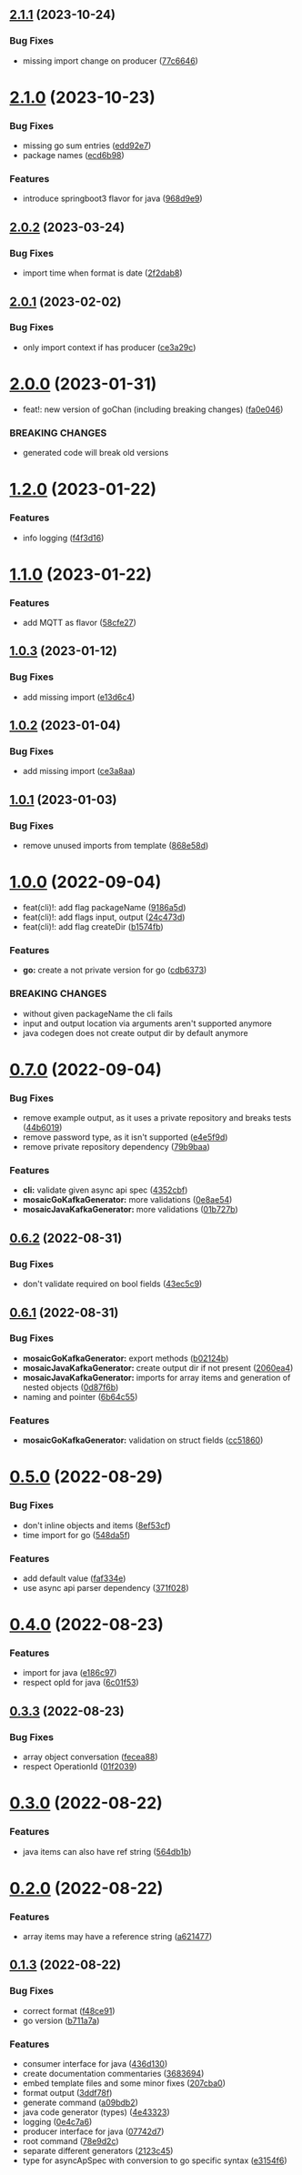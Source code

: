 ## [2.1.1](https://github.com/c0olix/asyncApiCodeGen/compare/v2.1.0...v2.1.1) (2023-10-24)


### Bug Fixes

* missing import change on producer ([77c6646](https://github.com/c0olix/asyncApiCodeGen/commit/77c664643c5cf6f85042c4f4826cae0950e306fa))



# [2.1.0](https://github.com/c0olix/asyncApiCodeGen/compare/v2.0.2...v2.1.0) (2023-10-23)


### Bug Fixes

* missing go sum entries ([edd92e7](https://github.com/c0olix/asyncApiCodeGen/commit/edd92e75f768da8307f9463a7907832689aae967))
* package names ([ecd6b98](https://github.com/c0olix/asyncApiCodeGen/commit/ecd6b98502597b52419178fcf32e8738c1a2e88f))


### Features

* introduce springboot3 flavor for java ([968d9e9](https://github.com/c0olix/asyncApiCodeGen/commit/968d9e9a24db2551a819e84b4211acfaef236f5a))



## [2.0.2](https://github.com/c0olix/asyncApiCodeGen/compare/v2.0.1...v2.0.2) (2023-03-24)


### Bug Fixes

* import time when format is date ([2f2dab8](https://github.com/c0olix/asyncApiCodeGen/commit/2f2dab80d19df479fc99c32fb6c2180cfef87983))



## [2.0.1](https://github.com/c0olix/asyncApiCodeGen/compare/v2.0.0...v2.0.1) (2023-02-02)


### Bug Fixes

* only import context if has producer ([ce3a29c](https://github.com/c0olix/asyncApiCodeGen/commit/ce3a29c3330d4e585ffa6c8031c5214c13f564d1))



# [2.0.0](https://github.com/c0olix/asyncApiCodeGen/compare/v1.2.0...v2.0.0) (2023-01-31)


* feat!: new version of goChan (including breaking changes) ([fa0e046](https://github.com/c0olix/asyncApiCodeGen/commit/fa0e0468b75801d2128b43bd23f4dea6c7f304d0))


### BREAKING CHANGES

* generated code will break old versions



# [1.2.0](https://github.com/c0olix/asyncApiCodeGen/compare/v1.1.0...v1.2.0) (2023-01-22)


### Features

* info logging ([f4f3d16](https://github.com/c0olix/asyncApiCodeGen/commit/f4f3d16694af3de822338c9985201adcb2535c39))



# [1.1.0](https://github.com/c0olix/asyncApiCodeGen/compare/v1.0.3...v1.1.0) (2023-01-22)


### Features

* add MQTT as flavor ([58cfe27](https://github.com/c0olix/asyncApiCodeGen/commit/58cfe274f03881764335526ccf894c742197d309))



## [1.0.3](https://github.com/c0olix/asyncApiCodeGen/compare/v1.0.2...v1.0.3) (2023-01-12)


### Bug Fixes

* add missing import ([e13d6c4](https://github.com/c0olix/asyncApiCodeGen/commit/e13d6c4a2c86b6e74a7684b79124940267a674ff))



## [1.0.2](https://github.com/c0olix/asyncApiCodeGen/compare/v1.0.1...v1.0.2) (2023-01-04)


### Bug Fixes

* add missing import ([ce3a8aa](https://github.com/c0olix/asyncApiCodeGen/commit/ce3a8aa224b703889ade56a8ffa332e58ba36d03))



## [1.0.1](https://github.com/c0olix/asyncApiCodeGen/compare/v1.0.0...v1.0.1) (2023-01-03)


### Bug Fixes

* remove unused imports from template ([868e58d](https://github.com/c0olix/asyncApiCodeGen/commit/868e58d8ca13d048b95627faebcbfa79417943ab))



# [1.0.0](https://github.com/c0olix/asyncApiCodeGen/compare/v0.7.0...v1.0.0) (2022-09-04)


* feat(cli)!: add flag packageName ([9186a5d](https://github.com/c0olix/asyncApiCodeGen/commit/9186a5dcde97ceff911e79c0d6803e8f85a21bec))
* feat(cli)!: add flags input, output ([24c473d](https://github.com/c0olix/asyncApiCodeGen/commit/24c473d3a9bb5daa7cd13766fc9d3636be8edb05))
* feat(cli)!: add flag createDir ([b1574fb](https://github.com/c0olix/asyncApiCodeGen/commit/b1574fb5cf603634ade6840238b1e4f3be41488d))


### Features

* **go:** create a not private version for go ([cdb6373](https://github.com/c0olix/asyncApiCodeGen/commit/cdb63739f92674461ec3fc0dcb30a10930cfb2f3))


### BREAKING CHANGES

* without given packageName the cli fails
* input and output location via arguments aren't supported anymore
* java codegen does not create output dir by default anymore



# [0.7.0](https://github.com/c0olix/asyncApiCodeGen/compare/v0.6.2...v0.7.0) (2022-09-04)


### Bug Fixes

* remove example output, as it uses a private repository and breaks tests ([44b6019](https://github.com/c0olix/asyncApiCodeGen/commit/44b601939c90d16633a46d3cda5d6816b55f2173))
* remove password type, as it isn't supported ([e4e5f9d](https://github.com/c0olix/asyncApiCodeGen/commit/e4e5f9d25276ec12b75824e0a60a2785625841c2))
* remove private repository dependency ([79b9baa](https://github.com/c0olix/asyncApiCodeGen/commit/79b9baa73789d27fb008f4b7439b6699c816f790))


### Features

* **cli:** validate given async api spec ([4352cbf](https://github.com/c0olix/asyncApiCodeGen/commit/4352cbf5a85fe2e956032b096ba77d763a23a073))
* **mosaicGoKafkaGenerator:** more validations ([0e8ae54](https://github.com/c0olix/asyncApiCodeGen/commit/0e8ae54858d2c2eb05fb3983aa163423f3f5cd6d))
* **mosaicJavaKafkaGenerator:** more validations ([01b727b](https://github.com/c0olix/asyncApiCodeGen/commit/01b727b0c03b35a624083396a2b41745d00e9fcd))



## [0.6.2](https://github.com/c0olix/asyncApiCodeGen/compare/v0.6.1...v0.6.2) (2022-08-31)


### Bug Fixes

* don't validate required on bool fields ([43ec5c9](https://github.com/c0olix/asyncApiCodeGen/commit/43ec5c9907cb266f7a3a474532bbc6ae0ce8ce70))



## [0.6.1](https://github.com/c0olix/asyncApiCodeGen/compare/v0.5.0...v0.6.1) (2022-08-31)


### Bug Fixes

* **mosaicGoKafkaGenerator:** export methods ([b02124b](https://github.com/c0olix/asyncApiCodeGen/commit/b02124bafb620385eb34a6425649b316f91f984f))
* **mosaicJavaKafkaGenerator:** create output dir if not present ([2060ea4](https://github.com/c0olix/asyncApiCodeGen/commit/2060ea4e01bb73079800ee31780e104f08264250))
* **mosaicJavaKafkaGenerator:** imports for array items and generation of nested objects ([0d87f6b](https://github.com/c0olix/asyncApiCodeGen/commit/0d87f6be6dcece40d91b672ed3e323a16f5d39dc))
* naming and pointer ([6b64c55](https://github.com/c0olix/asyncApiCodeGen/commit/6b64c55f2fc3481d6f44eb64a132db1867ba6674))


### Features

* **mosaicGoKafkaGenerator:** validation on struct fields ([cc51860](https://github.com/c0olix/asyncApiCodeGen/commit/cc518606b6d7f252e49202b5220b61f8314374c8))



# [0.5.0](https://github.com/c0olix/asyncApiCodeGen/compare/v0.4.0...v0.5.0) (2022-08-29)


### Bug Fixes

* don't inline objects and items ([8ef53cf](https://github.com/c0olix/asyncApiCodeGen/commit/8ef53cf393478435cab09dc8fee207ebbe108daa))
* time import for go ([548da5f](https://github.com/c0olix/asyncApiCodeGen/commit/548da5f9e0ec15c93faba2bf42e4eff81cd90458))


### Features

* add default value ([faf334e](https://github.com/c0olix/asyncApiCodeGen/commit/faf334e8e17a2f7faa8fa8cb7749f3c98be4d409))
* use async api parser dependency ([371f028](https://github.com/c0olix/asyncApiCodeGen/commit/371f0286a611d80ba0f95976001bbb09103a37e5))



# [0.4.0](https://github.com/c0olix/asyncApiCodeGen/compare/v0.3.3...v0.4.0) (2022-08-23)


### Features

* import for java ([e186c97](https://github.com/c0olix/asyncApiCodeGen/commit/e186c97f53ef1302ce1f9881e7229f3302fb246f))
* respect opId for java ([6c01f53](https://github.com/c0olix/asyncApiCodeGen/commit/6c01f53d72dc7f3d58c5ff43db8f4395e98d9813))



## [0.3.3](https://github.com/c0olix/asyncApiCodeGen/compare/v0.3.0...v0.3.3) (2022-08-23)


### Bug Fixes

* array object conversation ([fecea88](https://github.com/c0olix/asyncApiCodeGen/commit/fecea8816f1a6cbb31da4857754b242df7e9a417))
* respect OperationId ([01f2039](https://github.com/c0olix/asyncApiCodeGen/commit/01f203939997a9d7bcf0f41d9385a9c7fa564df8))



# [0.3.0](https://github.com/c0olix/asyncApiCodeGen/compare/v0.2.0...v0.3.0) (2022-08-22)


### Features

* java items can also have ref string ([564db1b](https://github.com/c0olix/asyncApiCodeGen/commit/564db1bdb64a201afd2b48877d546b4470fd50a6))



# [0.2.0](https://github.com/c0olix/asyncApiCodeGen/compare/v0.1.3...v0.2.0) (2022-08-22)


### Features

* array items may have a reference string ([a621477](https://github.com/c0olix/asyncApiCodeGen/commit/a62147791b1efe12a9599bafa245946d926086f3))



## [0.1.3](https://github.com/c0olix/asyncApiCodeGen/compare/78e9d2c1e1252aaf0a6ab0cbd81bca4b309791b4...v0.1.3) (2022-08-22)


### Bug Fixes

* correct format ([f48ce91](https://github.com/c0olix/asyncApiCodeGen/commit/f48ce912a6631ca80c93010717919f9ad9e418d0))
* go version ([b711a7a](https://github.com/c0olix/asyncApiCodeGen/commit/b711a7a3f5b379c79f6dca61c12639872a8db995))


### Features

* consumer interface for java ([436d130](https://github.com/c0olix/asyncApiCodeGen/commit/436d130f6885de74b194efc65e9bcbbec2225cca))
* create documentation commentaries ([3683694](https://github.com/c0olix/asyncApiCodeGen/commit/368369466da04102465bb51af38a3181a0365952))
* embed template files and some minor fixes ([207cba0](https://github.com/c0olix/asyncApiCodeGen/commit/207cba0b4c8c7a965ed199204c5d2e0a6a16d7e7))
* format output ([3ddf78f](https://github.com/c0olix/asyncApiCodeGen/commit/3ddf78ff71580070324701388ffcc9f9752ea7e7))
* generate command ([a09bdb2](https://github.com/c0olix/asyncApiCodeGen/commit/a09bdb28f7dd7a46e58db5c10cf74edbfbb53037))
* java code generator (types) ([4e43323](https://github.com/c0olix/asyncApiCodeGen/commit/4e4332323226d84c9198f558711e6067df5470e9))
* logging ([0e4c7a6](https://github.com/c0olix/asyncApiCodeGen/commit/0e4c7a67a54a7926fdb83e6f45295c2051fc25d2))
* producer interface for java ([07742d7](https://github.com/c0olix/asyncApiCodeGen/commit/07742d78b8028829b9301e67d5d1d7bb622e1f1a))
* root command ([78e9d2c](https://github.com/c0olix/asyncApiCodeGen/commit/78e9d2c1e1252aaf0a6ab0cbd81bca4b309791b4))
* separate different generators ([2123c45](https://github.com/c0olix/asyncApiCodeGen/commit/2123c4581488dd92257f36d87b1a9e77afb367ef))
* type for asyncApSpec with conversion to go specific syntax ([e3154f6](https://github.com/c0olix/asyncApiCodeGen/commit/e3154f60a7eff2a6d0a80a78730a5668dc25d95f))



